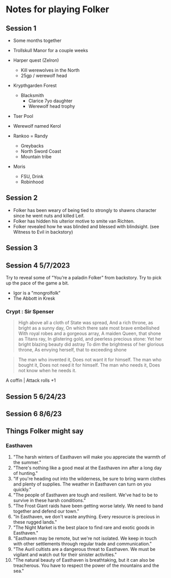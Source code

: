 # Notes for playing Folker

## Session 1

- Some months together
- Trollskull Manor for a couple weeks
- Harper quest (Zelron)
  - Kill werewolves in the North
  - 25gp / werewolf head
- Krypthgarden Forest
  - Blacksmith
    - Clarice 7yo daughter
    - Werewolf head trophy
- Tser Pool
- Werewolf named Kerol

- Rankoo = Randy
  - Greybacks
  - North Sword Coast
  - Mountain tribe
- Moris
  - FSU, Drink
  - Robinhood

## Session 2

- Folker has been weary of being tied to strongly to shawns character since he went nuts and killed Leif.
- Folker has hidden his ulterior motive to smite van Richten.
- Folker revealed how he was blinded and blessed with blindsight. (see Witness to Evil in backstory)

## Session 3

## Session 4 5/7/2023

Try to reveal some of "You’re a paladin Folker" from backstory.
Try to pick up the pace of the game a bit.

- Igor is a "mongrolfolk"
- The Abbott in Kresk

### Crypt : Sir Spenser

> High above all a cloth of State was spread,
> And a rich throne, as bright as a sunny day,
> On which there sate most brave embellished
> With royal robes and a gorgeous array,
> A maiden Queen, that shone as Titans ray,
> In glistering gold, and peerless precious stone:
> Yet her bright blazing beauty did astray
> To dim the brightness of her glorious throne,
> As envying herself, that to exceeding shone

> The man who invented it,
> Does not want it for himself.
> The man who bought it,
> Does not need it for himself.
> The man who needs it,
> Does not know when he needs it.

A coffin | Attack rolls +1

## Session 5 6/24/23

## Session 6 8/6/23



## Things Folker might say

### Easthaven

1. "The harsh winters of Easthaven will make you appreciate the warmth of the summer."
2. "There's nothing like a good meal at the Easthaven inn after a long day of hunting."
3. "If you're heading out into the wilderness, be sure to bring warm clothes and plenty of supplies. The weather in Easthaven can turn on you quickly."
4. "The people of Easthaven are tough and resilient. We've had to be to survive in these harsh conditions."
5. "The Frost Giant raids have been getting worse lately. We need to band together and defend our town."
6. "In Easthaven, we don't waste anything. Every resource is precious in these rugged lands."
7. "The Night Market is the best place to find rare and exotic goods in Easthaven."
8. "Easthaven may be remote, but we're not isolated. We keep in touch with other settlements through regular trade and communication."
9. "The Auril cultists are a dangerous threat to Easthaven. We must be vigilant and watch out for their sinister activities."
10. "The natural beauty of Easthaven is breathtaking, but it can also be treacherous. You have to respect the power of the mountains and the sea."

### 